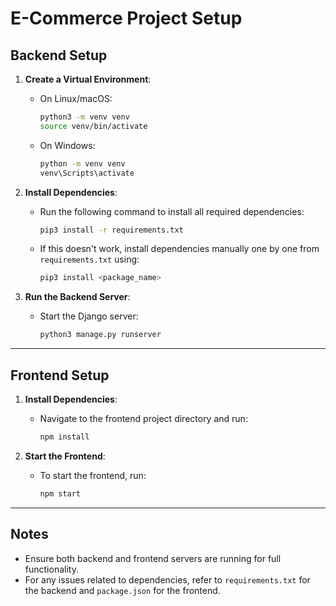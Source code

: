 # E-Commerce Project Setup

## Backend Setup

1. **Create a Virtual Environment**:
   - On Linux/macOS:
     ```bash
     python3 -m venv venv
     source venv/bin/activate
     ```
   - On Windows:
     ```bash
     python -m venv venv
     venv\Scripts\activate
     ```

2. **Install Dependencies**:
   - Run the following command to install all required dependencies:
     ```bash
     pip3 install -r requirements.txt
     ```
   - If this doesn't work, install dependencies manually one by one from `requirements.txt` using:
     ```bash
     pip3 install <package_name>
     ```

3. **Run the Backend Server**:
   - Start the Django server:
     ```bash
     python3 manage.py runserver
     ```

---

## Frontend Setup

1. **Install Dependencies**:
   - Navigate to the frontend project directory and run:
     ```bash
     npm install
     ```

2. **Start the Frontend**:
   - To start the frontend, run:
     ```bash
     npm start
     ```

---

## Notes
- Ensure both backend and frontend servers are running for full functionality.
- For any issues related to dependencies, refer to `requirements.txt` for the backend and `package.json` for the frontend.
